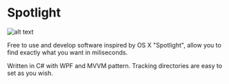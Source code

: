 # Spotlight

![alt text](https://cdn2.iconfinder.com/data/icons/thick-outline-basics/128/search-find-glass-128.png)

Free to use and develop software inspired by OS X "Spotlight", allow you to find exactly what you want in miliseconds.

Written in C# with WPF and MVVM pattern. Tracking directories are easy to set as you wish.

